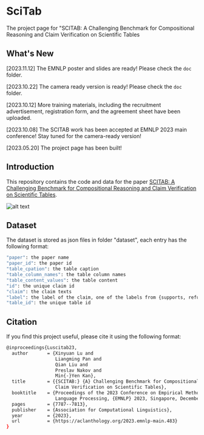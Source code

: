 # SciTab
The project page for "SCITAB: A Challenging Benchmark for Compositional Reasoning and Claim Verification on Scientific Tables

## What's New

[2023.11.12] The EMNLP poster and slides are ready! Please check the `doc` folder.

[2023.10.22] The camera ready version is ready! Please check the `doc` folder.

[2023.10.12] More training materials, including the recruitment advertisement, registration form, and the agreement sheet have been uploaded.

[2023.10.08] The SCITAB work has been accepted at EMNLP 2023 main conference! Stay tuned for the camera-ready version!

[2023.05.20] The project page has been built!

## Introduction

This repository contains the code and data for the paper [SCITAB: A Challenging Benchmark for Compositional Reasoning and Claim Verification on Scientific Tables](http://arxiv.org/abs/2305.13186). 

![alt text](https://github.com/XinyuanLu00/SciTab/blob/main/scitab-eg.png?raw=true)
## Dataset

The dataset is stored as json files in folder "dataset", each entry has the following format:

```bash
"paper": the paper name
"paper_id": the paper id
"table_cpation": the table caption
"table_column_names": the table column names
"table_content_values": the table content
"id": the unique claim id
"claim": the claim texts
"label": the label of the claim, one of the labels from {supports, refutes, not enough info}
"table_id": the unique table id   
```

## Citation

If you find this project useful, please cite it using the following format: 

```bash
@inproceedings{Luscitab23,
  author       = {Xinyuan Lu and
                  Liangming Pan and
                  Qian Liu and
                  Preslav Nakov and
                  Min{-}Yen Kan},
  title        = {{SCITAB:} {A} Challenging Benchmark for Compositional Reasoning and
                  Claim Verification on Scientific Tables},
  booktitle    = {Proceedings of the 2023 Conference on Empirical Methods in Natural
                  Language Processing, {EMNLP} 2023, Singapore, December 6-10, 2023},
  pages        = {7787--7813},
  publisher    = {Association for Computational Linguistics},
  year         = {2023},
  url          = {https://aclanthology.org/2023.emnlp-main.483}
}

```